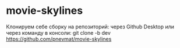 # movie-skylines

Клонируем себе сборку на репозиторий:
  через Github Desktop или
  через команду в консоли: git clone -b dev https://github.com/pnevmat/movie-skylines
